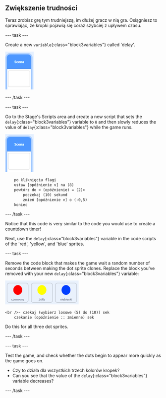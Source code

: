 ## Zwiększenie trudności

Teraz zrobisz grę tym trudniejszą, im dłużej gracz w nią gra. Osiągniesz to sprawiając, że kropki pojawią się coraz szybciej z upływem czasu.

\--- task \---

Create a new `variable`{:class="block3variables"} called 'delay'.

![Stage sprite](images/stage-sprite.png)

\--- /task \---

\--- task \---

Go to the Stage's Scripts area and create a new script that sets the `delay`{:class="block3variables"} variable to `8` and then slowly reduces the value of `delay`{:class="block3variables"} while the game runs.

![Stage sprite](images/stage-sprite.png)

```blocks3
    po kliknięciu flagi
    ustaw [opóźnienie v] na (8)
    powtórz do < (opóźnienie) = (2)>
        poczekaj (10) sekund
        zmień [opóźnienie v] o (-0,5)
    koniec
```

\--- /task \---

Notice that this code is very similar to the code you would use to create a countdown timer!

Next, use the `delay`{:class="block3variables"} variable in the code scripts of the 'red', 'yellow', and 'blue' sprites.

\--- task \---

Remove the code block that makes the game wait a random number of seconds between making the dot sprite clones. Replace the block you've removed with your new `delay`{:class="block3variables"} variable:

![screenshot](images/all-dots.png)

```blocks3
<br />- czekaj (wybierz losowe (5) do (10)) sek
    czekanie (opóźnienie :: zmienne) sek
```

Do this for all three dot sprites.

\--- /task \---

\--- task \---

Test the game, and check whether the dots begin to appear more quickly as the game goes on.

+ Czy to działa dla wszystkich trzech kolorów kropek?
+ Can you see that the value of the `delay`{:class="block3variables"} variable decreases?

\--- /task \---